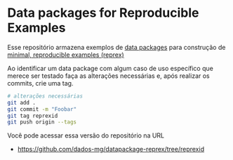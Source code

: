 # Data packages for Reproducible Examples

Esse repositório armazena exemplos de [data packages](https://specs.frictionlessdata.io/) para construção de [minimal, reproducible examples (reprex)](https://stackoverflow.com/help/minimal-reproducible-example)

Ao identificar um data package com algum caso de uso específico que merece ser testado faça as alterações necessárias e, após realizar os commits, crie uma tag.

```bash
# alterações necessárias
git add .
git commit -m "Foobar"
git tag reprexid
git push origin --tags
```

Você pode acessar essa versão do repositório na URL

- <https://github.com/dados-mg/datapackage-reprex/tree/reprexid>